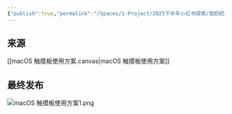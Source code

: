 ```yaml
---
{"publish":true,"permalink":"/Spaces/1-Project/2025下半年小红书探索/我奶奶用了都说丝滑的mac触控板配置方案.md","created":"2025-07-22","modified":"2025-07-24","cssclasses":""}
---
```



## 来源

[[macOS 触摸板使用方案.canvas|macOS 触摸板使用方案]]

## 最终发布

![macOS 触摸板使用方案1.png](https://pub-pic.oldwinter.top/2025/07/e23a3834c066ab3a5114be9db0266522.png)
